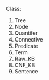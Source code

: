 Class:
1. Tree
2. Node
3. Quantifer
4. Connective
5. Predicate
6. Term
7. Raw_KB
8. CNF_KB
9. Sentence

